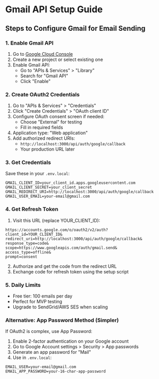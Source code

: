 # Gmail API Setup Guide

## Steps to Configure Gmail for Email Sending

### 1. Enable Gmail API
1. Go to [Google Cloud Console](https://console.cloud.google.com/)
2. Create a new project or select existing one
3. Enable Gmail API:
   - Go to "APIs & Services" > "Library"
   - Search for "Gmail API"
   - Click "Enable"

### 2. Create OAuth2 Credentials
1. Go to "APIs & Services" > "Credentials"
2. Click "Create Credentials" > "OAuth client ID"
3. Configure OAuth consent screen if needed:
   - Choose "External" for testing
   - Fill in required fields
4. Application type: "Web application"
5. Add authorized redirect URIs:
   - `http://localhost:3000/api/auth/google/callback`
   - Your production URL later

### 3. Get Credentials
Save these in your `.env.local`:
```
GMAIL_CLIENT_ID=your_client_id.apps.googleusercontent.com
GMAIL_CLIENT_SECRET=your_client_secret
GMAIL_REDIRECT_URI=http://localhost:3000/api/auth/google/callback
GMAIL_USER_EMAIL=your-email@gmail.com
```

### 4. Get Refresh Token
1. Visit this URL (replace YOUR_CLIENT_ID):
```
https://accounts.google.com/o/oauth2/v2/auth?
client_id=YOUR_CLIENT_ID&
redirect_uri=http://localhost:3000/api/auth/google/callback&
response_type=code&
scope=https://www.googleapis.com/auth/gmail.send&
access_type=offline&
prompt=consent
```

2. Authorize and get the code from the redirect URL
3. Exchange code for refresh token using the setup script

### 5. Daily Limits
- Free tier: 100 emails per day
- Perfect for MVP testing
- Upgrade to SendGrid/AWS SES when scaling

### Alternative: App Password Method (Simpler)
If OAuth2 is complex, use App Password:
1. Enable 2-factor authentication on your Google account
2. Go to Google Account settings > Security > App passwords
3. Generate an app password for "Mail"
4. Use in `.env.local`:
```
EMAIL_USER=your-email@gmail.com
EMAIL_APP_PASSWORD=your-16-char-app-password
```